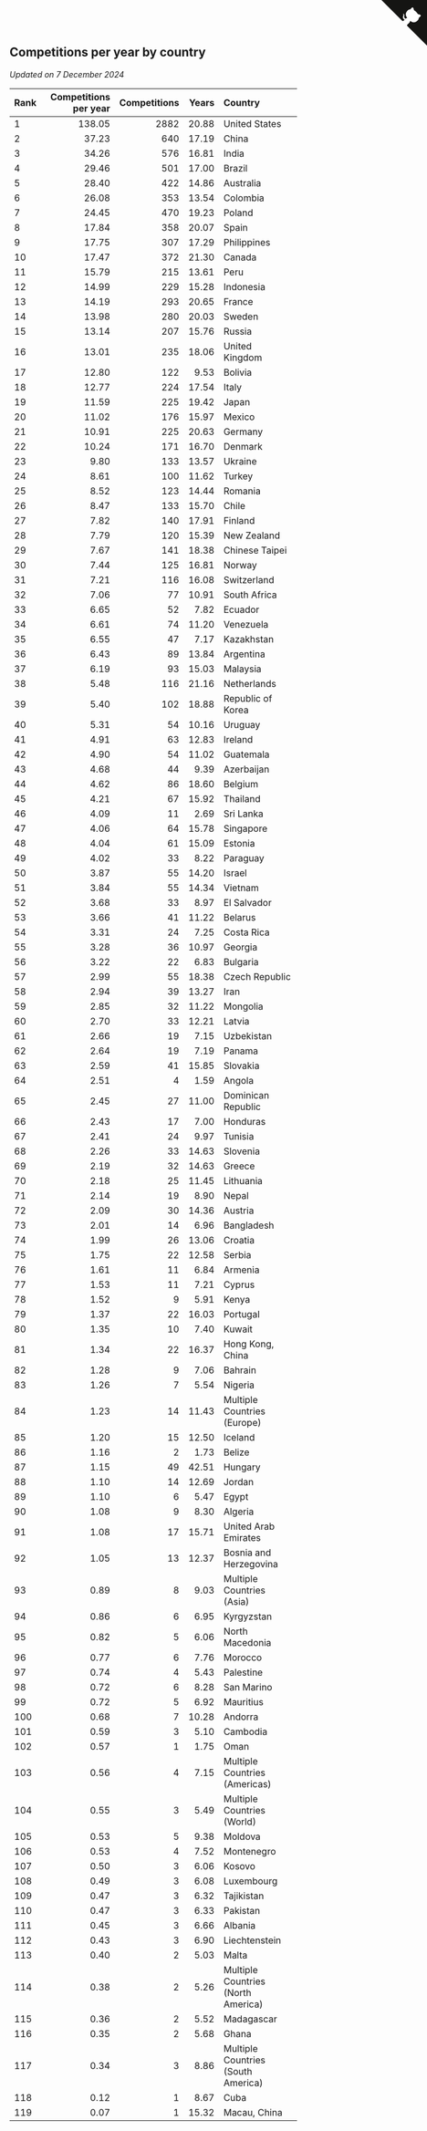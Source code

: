 ## Competitions per year by country

*Updated on  7 December 2024*

| Rank | Competitions per year | Competitions | Years | Country |
| :--- | ---: | ---: | ---: | :--- |
| 1 | 138.05 | 2882 | 20.88 | United States |
| 2 | 37.23 | 640 | 17.19 | China |
| 3 | 34.26 | 576 | 16.81 | India |
| 4 | 29.46 | 501 | 17.00 | Brazil |
| 5 | 28.40 | 422 | 14.86 | Australia |
| 6 | 26.08 | 353 | 13.54 | Colombia |
| 7 | 24.45 | 470 | 19.23 | Poland |
| 8 | 17.84 | 358 | 20.07 | Spain |
| 9 | 17.75 | 307 | 17.29 | Philippines |
| 10 | 17.47 | 372 | 21.30 | Canada |
| 11 | 15.79 | 215 | 13.61 | Peru |
| 12 | 14.99 | 229 | 15.28 | Indonesia |
| 13 | 14.19 | 293 | 20.65 | France |
| 14 | 13.98 | 280 | 20.03 | Sweden |
| 15 | 13.14 | 207 | 15.76 | Russia |
| 16 | 13.01 | 235 | 18.06 | United Kingdom |
| 17 | 12.80 | 122 | 9.53 | Bolivia |
| 18 | 12.77 | 224 | 17.54 | Italy |
| 19 | 11.59 | 225 | 19.42 | Japan |
| 20 | 11.02 | 176 | 15.97 | Mexico |
| 21 | 10.91 | 225 | 20.63 | Germany |
| 22 | 10.24 | 171 | 16.70 | Denmark |
| 23 | 9.80 | 133 | 13.57 | Ukraine |
| 24 | 8.61 | 100 | 11.62 | Turkey |
| 25 | 8.52 | 123 | 14.44 | Romania |
| 26 | 8.47 | 133 | 15.70 | Chile |
| 27 | 7.82 | 140 | 17.91 | Finland |
| 28 | 7.79 | 120 | 15.39 | New Zealand |
| 29 | 7.67 | 141 | 18.38 | Chinese Taipei |
| 30 | 7.44 | 125 | 16.81 | Norway |
| 31 | 7.21 | 116 | 16.08 | Switzerland |
| 32 | 7.06 | 77 | 10.91 | South Africa |
| 33 | 6.65 | 52 | 7.82 | Ecuador |
| 34 | 6.61 | 74 | 11.20 | Venezuela |
| 35 | 6.55 | 47 | 7.17 | Kazakhstan |
| 36 | 6.43 | 89 | 13.84 | Argentina |
| 37 | 6.19 | 93 | 15.03 | Malaysia |
| 38 | 5.48 | 116 | 21.16 | Netherlands |
| 39 | 5.40 | 102 | 18.88 | Republic of Korea |
| 40 | 5.31 | 54 | 10.16 | Uruguay |
| 41 | 4.91 | 63 | 12.83 | Ireland |
| 42 | 4.90 | 54 | 11.02 | Guatemala |
| 43 | 4.68 | 44 | 9.39 | Azerbaijan |
| 44 | 4.62 | 86 | 18.60 | Belgium |
| 45 | 4.21 | 67 | 15.92 | Thailand |
| 46 | 4.09 | 11 | 2.69 | Sri Lanka |
| 47 | 4.06 | 64 | 15.78 | Singapore |
| 48 | 4.04 | 61 | 15.09 | Estonia |
| 49 | 4.02 | 33 | 8.22 | Paraguay |
| 50 | 3.87 | 55 | 14.20 | Israel |
| 51 | 3.84 | 55 | 14.34 | Vietnam |
| 52 | 3.68 | 33 | 8.97 | El Salvador |
| 53 | 3.66 | 41 | 11.22 | Belarus |
| 54 | 3.31 | 24 | 7.25 | Costa Rica |
| 55 | 3.28 | 36 | 10.97 | Georgia |
| 56 | 3.22 | 22 | 6.83 | Bulgaria |
| 57 | 2.99 | 55 | 18.38 | Czech Republic |
| 58 | 2.94 | 39 | 13.27 | Iran |
| 59 | 2.85 | 32 | 11.22 | Mongolia |
| 60 | 2.70 | 33 | 12.21 | Latvia |
| 61 | 2.66 | 19 | 7.15 | Uzbekistan |
| 62 | 2.64 | 19 | 7.19 | Panama |
| 63 | 2.59 | 41 | 15.85 | Slovakia |
| 64 | 2.51 | 4 | 1.59 | Angola |
| 65 | 2.45 | 27 | 11.00 | Dominican Republic |
| 66 | 2.43 | 17 | 7.00 | Honduras |
| 67 | 2.41 | 24 | 9.97 | Tunisia |
| 68 | 2.26 | 33 | 14.63 | Slovenia |
| 69 | 2.19 | 32 | 14.63 | Greece |
| 70 | 2.18 | 25 | 11.45 | Lithuania |
| 71 | 2.14 | 19 | 8.90 | Nepal |
| 72 | 2.09 | 30 | 14.36 | Austria |
| 73 | 2.01 | 14 | 6.96 | Bangladesh |
| 74 | 1.99 | 26 | 13.06 | Croatia |
| 75 | 1.75 | 22 | 12.58 | Serbia |
| 76 | 1.61 | 11 | 6.84 | Armenia |
| 77 | 1.53 | 11 | 7.21 | Cyprus |
| 78 | 1.52 | 9 | 5.91 | Kenya |
| 79 | 1.37 | 22 | 16.03 | Portugal |
| 80 | 1.35 | 10 | 7.40 | Kuwait |
| 81 | 1.34 | 22 | 16.37 | Hong Kong, China |
| 82 | 1.28 | 9 | 7.06 | Bahrain |
| 83 | 1.26 | 7 | 5.54 | Nigeria |
| 84 | 1.23 | 14 | 11.43 | Multiple Countries (Europe) |
| 85 | 1.20 | 15 | 12.50 | Iceland |
| 86 | 1.16 | 2 | 1.73 | Belize |
| 87 | 1.15 | 49 | 42.51 | Hungary |
| 88 | 1.10 | 14 | 12.69 | Jordan |
| 89 | 1.10 | 6 | 5.47 | Egypt |
| 90 | 1.08 | 9 | 8.30 | Algeria |
| 91 | 1.08 | 17 | 15.71 | United Arab Emirates |
| 92 | 1.05 | 13 | 12.37 | Bosnia and Herzegovina |
| 93 | 0.89 | 8 | 9.03 | Multiple Countries (Asia) |
| 94 | 0.86 | 6 | 6.95 | Kyrgyzstan |
| 95 | 0.82 | 5 | 6.06 | North Macedonia |
| 96 | 0.77 | 6 | 7.76 | Morocco |
| 97 | 0.74 | 4 | 5.43 | Palestine |
| 98 | 0.72 | 6 | 8.28 | San Marino |
| 99 | 0.72 | 5 | 6.92 | Mauritius |
| 100 | 0.68 | 7 | 10.28 | Andorra |
| 101 | 0.59 | 3 | 5.10 | Cambodia |
| 102 | 0.57 | 1 | 1.75 | Oman |
| 103 | 0.56 | 4 | 7.15 | Multiple Countries (Americas) |
| 104 | 0.55 | 3 | 5.49 | Multiple Countries (World) |
| 105 | 0.53 | 5 | 9.38 | Moldova |
| 106 | 0.53 | 4 | 7.52 | Montenegro |
| 107 | 0.50 | 3 | 6.06 | Kosovo |
| 108 | 0.49 | 3 | 6.08 | Luxembourg |
| 109 | 0.47 | 3 | 6.32 | Tajikistan |
| 110 | 0.47 | 3 | 6.33 | Pakistan |
| 111 | 0.45 | 3 | 6.66 | Albania |
| 112 | 0.43 | 3 | 6.90 | Liechtenstein |
| 113 | 0.40 | 2 | 5.03 | Malta |
| 114 | 0.38 | 2 | 5.26 | Multiple Countries (North America) |
| 115 | 0.36 | 2 | 5.52 | Madagascar |
| 116 | 0.35 | 2 | 5.68 | Ghana |
| 117 | 0.34 | 3 | 8.86 | Multiple Countries (South America) |
| 118 | 0.12 | 1 | 8.67 | Cuba |
| 119 | 0.07 | 1 | 15.32 | Macau, China |


<a href="https://github.com/JustinTimeCuber/wca_statistics" class="github-corner" aria-label="View source on Github"><svg width="80" height="80" viewBox="0 0 250 250" style="fill:#151513; color:#fff; position: absolute; top: 0; border: 0; right: 0;" aria-hidden="true"><path d="M0,0 L115,115 L130,115 L142,142 L250,250 L250,0 Z"></path><path d="M128.3,109.0 C113.8,99.7 119.0,89.6 119.0,89.6 C122.0,82.7 120.5,78.6 120.5,78.6 C119.2,72.0 123.4,76.3 123.4,76.3 C127.3,80.9 125.5,87.3 125.5,87.3 C122.9,97.6 130.6,101.9 134.4,103.2" fill="currentColor" style="transform-origin: 130px 106px;" class="octo-arm"></path><path d="M115.0,115.0 C114.9,115.1 118.7,116.5 119.8,115.4 L133.7,101.6 C136.9,99.2 139.9,98.4 142.2,98.6 C133.8,88.0 127.5,74.4 143.8,58.0 C148.5,53.4 154.0,51.2 159.7,51.0 C160.3,49.4 163.2,43.6 171.4,40.1 C171.4,40.1 176.1,42.5 178.8,56.2 C183.1,58.6 187.2,61.8 190.9,65.4 C194.5,69.0 197.7,73.2 200.1,77.6 C213.8,80.2 216.3,84.9 216.3,84.9 C212.7,93.1 206.9,96.0 205.4,96.6 C205.1,102.4 203.0,107.8 198.3,112.5 C181.9,128.9 168.3,122.5 157.7,114.1 C157.9,116.9 156.7,120.9 152.7,124.9 L141.0,136.5 C139.8,137.7 141.6,141.9 141.8,141.8 Z" fill="currentColor" class="octo-body"></path></svg></a><style>.github-corner:hover .octo-arm{animation:octocat-wave 560ms ease-in-out}@keyframes octocat-wave{0%,100%{transform:rotate(0)}20%,60%{transform:rotate(-25deg)}40%,80%{transform:rotate(10deg)}}@media (max-width:500px){.github-corner:hover .octo-arm{animation:none}.github-corner .octo-arm{animation:octocat-wave 560ms ease-in-out}}</style>
